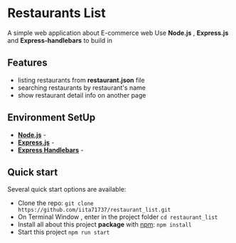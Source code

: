 # Restaurants List
A simple web application about E-commerce web 
Use **Node.js** , **Express.js** and **Express-handlebars** to build in


## Features
- listing restaurants from **restaurant.json** file
- searching restaurants by restaurant's name
- show restaurant detail info on another page

## Environment SetUp
- __[Node.js](https://nodejs.org/en/)__ - 
- __[Express.js](https://www.npmjs.com/package/express)__ - 
- __[Express Handlebars](https://www.npmjs.com/package/express-handlebars)__ - 

## Quick start

Several quick start options are available:

- Clone the repo: `git clone https://github.com/iita71737/restaurant_list.git`
- On Terminal Window , enter in the project folder `cd restaurant_list` 
- Install all about this project **package** with [npm](https://www.npmjs.com/): `npm install`
- Start this project `npm run start `